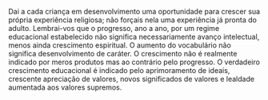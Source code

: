 ﻿Dai a cada criança em desenvolvimento uma oportunidade para crescer sua própria experiência religiosa; não forçais nela uma experiência já pronta do adulto. Lembrai-vos que o progresso, ano a ano, por um regime educacional estabelecido não significa necessariamente avanço intelectual, menos ainda crescimento espiritual. O aumento do vocabulário não significa desenvolvimento de caráter. O crescimento não é realmente indicado por meros produtos mas ao contrário pelo progresso. O verdadeiro crescimento educacional é indicado pelo aprimoramento de ideais, crescente apreciação de valores, novos significados de valores e lealdade aumentada aos valores supremos.
